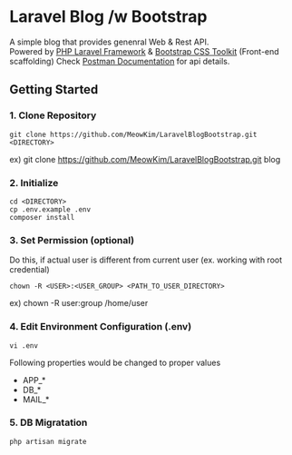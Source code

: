 # Laravel Blog /w Bootstrap

A simple blog that provides genenral Web & Rest API.  
Powered by [PHP Laravel Framework](https://laravel.com/) & [Bootstrap CSS Toolkit](https://getbootstrap.com/) (Front-end scaffolding)
Check [Postman Documentation](https://documenter.getpostman.com/view/6527807/SzYgQaZe?version=latest) for api details.

## Getting Started

### 1. Clone Repository

```
git clone https://github.com/MeowKim/LaravelBlogBootstrap.git <DIRECTORY>
```

ex) git clone https://github.com/MeowKim/LaravelBlogBootstrap.git blog

### 2. Initialize

```
cd <DIRECTORY>
cp .env.example .env
composer install
```

### 3. Set Permission (optional)

Do this, if actual user is different from current user (ex. working with root credential)

```
chown -R <USER>:<USER_GROUP> <PATH_TO_USER_DIRECTORY>
```

ex) chown -R user:group /home/user

### 4. Edit Environment Configuration (.env)

```
vi .env
```

Following properties would be changed to proper values

-   APP\_\*
-   DB\_\*
-   MAIL\_\*

### 5. DB Migratation

```
php artisan migrate
```
